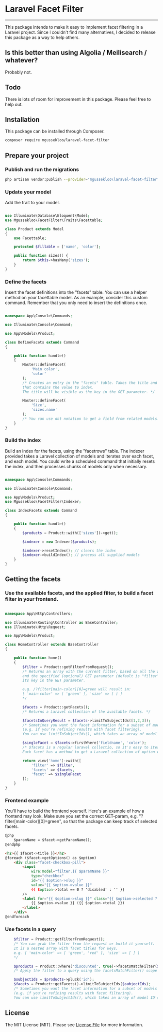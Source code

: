 # Laravel Facet Filter

---

This package intends to make it easy to implement facet filtering in a Laravel project.
Since I couldn't find many alternatives, I decided to release this package as a way to help others.

## Is this better than using Algolia / Meilisearch / whatever?

Probably not.

## Todo

There is lots of room for improvement in this package. Please feel free to help out.

## Installation

This package can be installed through Composer.

``` bash
composer require mgussekloo/laravel-facet-filter
```

## Prepare your project

### Publish and run the migrations

``` bash
php artisan vendor:publish --provider="mgussekloo\laravel-facet-filter"
```

### Update your model

Add the trait to your model.

``` php

use Illuminate\Database\Eloquent\Model;
use Mgussekloo\FacetFilter\Traits\Facettable;

class Product extends Model
{
    use Facettable;

	protected $fillable = ['name', 'color'];

	public function sizes() {
		return $this->hasMany('sizes');
	}
}

```

### Define the facets

Insert the facet definitions into the "facets" table. You can use a helper method on your facettable model. As an example, consider this custom command.
Remember that you only need to insert the definitions once.

``` php

namespace App\Console\Commands;

use Illuminate\Console\Command;

use App\Models\Product;

class DefineFacets extends Command
{

    public function handle()
    {
    	Master::defineFacet(
    		'Main color',
    		'color'
    	);
    	/* Creates an entry in the "facets" table. Takes the title and the field on the model
    	that contains the value to index.
    	The title will be visible as the key in the GET parameter. */

    	Master::defineFacet(
    		'Size',
    		'sizes.name'
    	);
    	/* You can use dot notation to get a field from related models. */
    }
}

```

### Build the index

Build an index for the facets, using the "facetrows" table. The indexer provided takes a Laravel collection of models and iterates over each facet, and each model.
You could write a scheduled command that initially resets the index, and then processes chunks of models only when necessary.

``` php

namespace App\Console\Commands;

use Illuminate\Console\Command;

use App\Models\Product;
use Mgussekloo\FacetFilter\Indexer;

class IndexFacets extends Command
{

    public function handle()
    {
    	$products = Product::with(['sizes'])->get();

        $indexer = new Indexer($products);

        $indexer->resetIndex(); // clears the index
        $indexer->buildIndex(); // process all supplied models
    }
}

```
## Getting the facets

### Use the available facets, and the applied filter, to build a facet filter in your frontend.

``` php

namespace App\Http\Controllers;

use Illuminate\Routing\Controller as BaseController;
use Illuminate\Http\Request;

use App\Models\Product;

class HomeController extends BaseController
{

	public function home()
	{
		$filter = Product::getFilterFromRequest();
		/* Returns an array with the current filter, based on all the available facets for this model,
		and the specified (optional) GET parameter (default is "filter"). A facet's title is
		its key in the GET parameter.

		e.g. /?filter[main-color][0]=green will result in:
		[ 'main-color' => [ 'green' ], 'size' => [ ] ]
		*/

		$facets = Product::getFacets();
		/* Returns a Laravel collection of the available facets. */

		$facetsInQueryResult = $facets->limitToSubjectIds([1,2,3]);
		/* Sometimes you want the facet information for a subset of models
		(e.g. if you're refining results with facet filtering).
		You can use limitToSubjectIds(), which takes an array of model ID's. */

		$singleFacet = $facets->firstWhere('fieldname', 'color');
		/* $facets is a regular laravel collectio, so it's easy to iterate all of them, or find the one you need.
		Each facet has a method to get a Laravel collection of option objects, to help you build your frontend. */

		return view('home')->with([
			'filter' => $filter,
			'facets' => $facets,
			'facet' => $singleFacet
		]);
	}
}

```

### Frontend example

You'll have to build the frontend yourself. Here's an example of how a frontend may look.
Make sure you set the correct GET-param, e.g. "?filter[main-color][0]=green",
so that the package can keep track of selected facets.

``` html
@php
    $paramName = $facet->getParamName();
@endphp

<h2>{{ $facet->title }}</h2>
@foreach ($facet->getOptions() as $option)
    <div class="facet-checkbox-pill">
        <input
            wire:model="filter.{{ $paramName }}"
            type="checkbox"
            id="{{ $option->slug }}"
            value="{{ $option->value }}"
            {{ $option->total == 0 ? 'disabled' : '' }}
        />
        <label for="{{ $option->slug }}" class="{{ $option->selected ? 'selected' : '' }}">
            {{ $option->value }} ({{ $option->total }})
        </label>
    </div>
@endforeach
```

### Use facets in a query

``` php
	$filter = Product::getFilterFromRequest();
	/* You can grab the filter from the request or build it yourself.
	It is a nested array with facet titles for keys.
	e.g. [ 'main-color' => [ 'green', 'red' ], 'size' => [ ] ]
	*/

	$products = Product::where('discounted', true)->facetsMatchFilter($filter);
	/* Apply the filter to a query using the facetsMatchFilter() scope on the model */

	$subjectIds = $products->pluck('id');
	$facets = Product::getFacets()->limitToSubjectIds($subjectIds);
	/* Sometimes you want the facet information for a subset of models
	(e.g. if you're refining results with facet filtering).
	You can use limitToSubjectIds(), which takes an array of model ID's. */

```

## License

The MIT License (MIT). Please see [License File](LICENSE.md) for more information.

